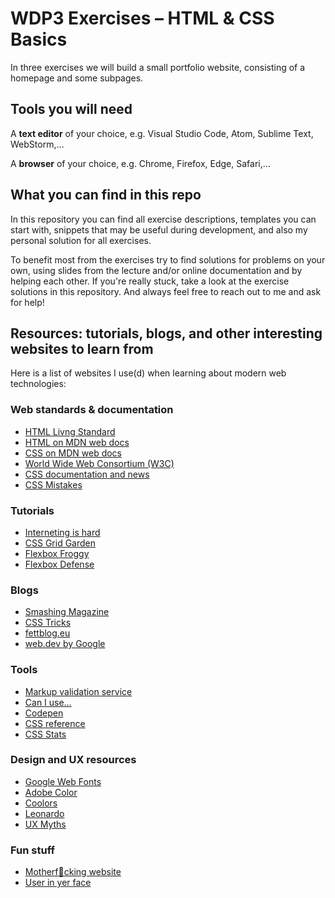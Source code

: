 # WDP3 Exercises – HTML & CSS Basics

In three exercises we will build a small portfolio website, consisting of a homepage and some subpages.

## Tools you will need

A **text editor** of your choice, e.g. Visual Studio Code, Atom, Sublime Text, WebStorm,…

A **browser** of your choice, e.g. Chrome, Firefox, Edge, Safari,…

## What you can find in this repo

In this repository you can find all exercise descriptions, templates you can start with, snippets that may be useful during development, and also my personal solution for all exercises.

To benefit most from the exercises try to find solutions for problems on your own, using slides from the lecture and/or online documentation and by helping each other. If you're really stuck, take a look at the exercise solutions in this repository. And always feel free to reach out to me and ask for help!

## Resources: tutorials, blogs, and other interesting websites to learn from

Here is a list of websites I use(d) when learning about modern web technologies:

### Web standards & documentation

- [HTML Livng Standard](https://html.spec.whatwg.org/multipage/)
- [HTML on MDN web docs](https://developer.mozilla.org/en-US/docs/Web/HTML)
- [CSS on MDN web docs](https://developer.mozilla.org/en-US/docs/Web/CSS)
- [World Wide Web Consortium (W3C)](https://www.w3.org)
- [CSS documentation and news](https://www.w3.org/Style/CSS/)
- [CSS Mistakes](https://wiki.csswg.org/ideas/mistakes)

### Tutorials

- [Interneting is hard](https://www.internetingishard.com)
- [CSS Grid Garden](https://cssgridgarden.com)
- [Flexbox Froggy](https://flexboxfroggy.com)
- [Flexbox Defense](http://www.flexboxdefense.com/)

### Blogs

- [Smashing Magazine](https://www.smashingmagazine.com)
- [CSS Tricks](https://css-tricks.com)
- [fettblog.eu](https://fettblog.eu)
- [web.dev by Google](https://web.dev)

### Tools

- [Markup validation service](https://validator.w3.org)
- [Can I use…](https://caniuse.com)
- [Codepen](https://codepen.io)
- [CSS reference](https://tympanus.net/codrops/css_reference/)
- [CSS Stats](https://cssstats.com)

### Design and UX resources

- [Google Web Fonts](https://fonts.google.com)
- [Adobe Color](https://color.adobe.com/create/color-wheel)
- [Coolors](https://coolors.co)
- [Leonardo](https://leonardocolor.io/)
- [UX Myths](https://uxmyths.com/)

### Fun stuff

- [Motherf🐶cking website](https://motherfuckingwebsite.com)
- [User in yer face](https://userinyerface.com)
